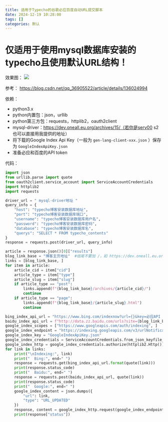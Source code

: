 ```yaml
---
title: 适用于Typecho的谷歌必应百度自动URL提交脚本
date: 2024-12-19 10:28:00
tags: []
categories: 默认
---
```


# 仅适用于使用mysql数据库安装的typecho且使用默认URL结构！

效果图：
![](https://s.rmimg.com/2024-12-19/1734598864-426541-2024-12-19-165530.png)

参考：
https://blog.csdn.net/qq_36905522/article/details/136024994

依赖：

- python3.x
- python内置包：json，urllib
- python第三方包：requests，httplib2，oauth2client
- mysql-driver：https://dev.oneall.eu.org/archives/15/（若你是serv00 s2也可以直接用我提供的地址）
- 将下载的Google Index Api Key（一般为 `gen-lang-client-xxx.json` ）保存为 `GoogleIndexApiKey.json`
- 准备必应和百度的API token

代码：

```python
import json
from urllib.parse import quote
from oauth2client.service_account import ServiceAccountCredentials
import httplib2
import requests

driver_url = " mysql-driver地址 "
query_info = {
    "host": "typecho博客安装数据库地址",
    "port": "typecho博客安装数据库端口",
    "username": "typecho博客安装数据库用户名",
    "password": "typecho博客安装数据库密码",
    "database": "typecho博客安装数据库名",
    "querys": "SELECT * FROM typecho_contents"
}
response = requests.post(driver_url, query_info)

article = response.json()[0]["results"]
blog_link_base = "博客主页地址"  #结尾不要加 /，如 https://dev.oneall.eu.org
links = [blog_link_base, ]
for item in article:
    article_cid = item["cid"]
    article_type = item["type"]
    article_slug = item["slug"]
    if article_type == "post":
        links.append(f"{blog_link_base}/archives/{article_cid}/")
        continue
    if article_type == "page":
        links.append(f"{blog_link_base}/{article_slug}.html")
        continue

bing_index_api_url = "https://www.bing.com/indexnow?url={}&key=必应API Key"
baidu_index_api_url = f"http://data.zz.baidu.com/urls?site={blog_link_base}&token=百度API Token"
google_index_scopes = ["https://www.googleapis.com/auth/indexing", ]
google_index_endpoint = "https://indexing.googleapis.com/v3/urlNotifications:publish"
google_index_key = "GoogleIndexApiKey.json"
google_index_credentials = ServiceAccountCredentials.from_json_keyfile_name(google_index_key, scopes=google_index_scopes)
google_index_http = google_index_credentials.authorize(httplib2.Http())
for link in links:
    print("\nIndexing:", link)
    print("  Bing:", end=" ")
    response = requests.get(bing_index_api_url.format(quote(link)))
    print(response.status_code)
    print("  Baidu:", end=" ")
    response = requests.post(baidu_index_api_url, quote(link))
    print(response.status_code)
    print("  Google:", end=" ")
    google_index_content = json.dumps({
        "url": link,
        "type": "URL_UPDATED"
    })
    response, content = google_index_http.request(google_index_endpoint, method="POST", body=google_index_content)
    print(response["status"])
```
